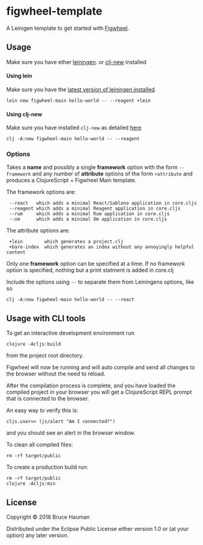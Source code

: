 # figwheel-template

A Leinigen template to get started with [Figwheel](https://github.com/bhauman/lein-figwheel/figwheel-main).

## Usage

Make sure you have ether [leiningen](https://github.com/technomancy/leiningen). or [clj-new](https://github.com/seancorfield/clj-new) installed

#### Using lein

Make sure you have the [latest version of leiningen installed](https://github.com/technomancy/leiningen#installation).

    lein new figwheel-main hello-world -- --reagent +lein
	
#### Using clj-new

Make sure you have installed `clj-new` as detailed [here](https://github.com/seancorfield/clj-new#getting-started) 
	
	clj -A:new figwheel-main hello-world -- --reagent

### Options

Takes a **name** and possibly a single **framework** option with the form
`--framework` and any number of **attribute** options of the form `+attribute`
and produces a ClojureScript + Figwheel Main template.

The framework options are:

     --react   which adds a minimal React/Sablono application in core.cljs
     --reagent which adds a minimal Reagent application in core.cljs
     --rum     which adds a minimal Rum application in core.cljs
     --om      which adds a minimal Om application in core.cljs

The attribute options are:

     +lein        which generates a project.clj
     +bare-index  which generates an index without any annoyingly helpful content

Only one **framework** option can be specified at a time. If no
framework option is specified, nothing but a print statment is added
in core.clj

Include the options using `--` to separate them from Leiningens
options, like so

    clj -A:new figwheel-main hello-world -- --react

## Usage with CLI tools

To get an interactive development environment run 

    clojure -Acljs:build
	
from the project root directory.

Figwheel will now be running and will auto compile and send all
changes to the browser without the need to reload.

After the compilation process is complete, and you have loaded the
compiled project in your browser you will get a ClojureScript REPL
prompt that is connected to the browser.

An easy way to verify this is:

    cljs.user=> (js/alert "Am I connected?")

and you should see an alert in the browser window.

To clean all compiled files:

    rm -rf target/public

To create a production build run:

	rm -rf target/public
    clojure -Acljs:min

## License

Copyright © 2018 Bruce Hauman

Distributed under the Eclipse Public License either version 1.0 or (at
your option) any later version.
